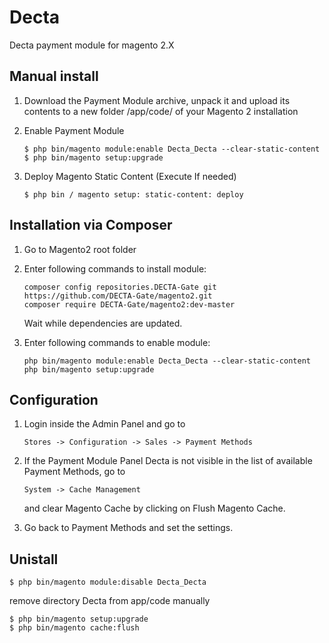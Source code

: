 # Decta

Decta payment module for magento 2.X

## Manual install

1. Download the Payment Module archive, unpack it and upload its contents to a new folder <root>/app/code/ of your Magento 2 installation

2. Enable Payment Module
    ```text
    $ php bin/magento module:enable Decta_Decta --clear-static-content
    $ php bin/magento setup:upgrade
    ```
3. Deploy Magento Static Content (Execute If needed)
    ```text
    $ php bin / magento setup: static-content: deploy
    ```
## Installation via Composer

1. Go to Magento2 root folder

2. Enter following commands to install module:
   ```text
   composer config repositories.DECTA-Gate git https://github.com/DECTA-Gate/magento2.git
   composer require DECTA-Gate/magento2:dev-master 
   ``` 
   Wait while dependencies are updated.
3. Enter following commands to enable module:
   ```text
   php bin/magento module:enable Decta_Decta --clear-static-content
   php bin/magento setup:upgrade 
   ``` 
## Configuration

1. Login inside the Admin Panel and go to 
    ```text
    Stores -> Configuration -> Sales -> Payment Methods
    ```
2. If the Payment Module Panel Decta is not visible in the list of available Payment Methods, go to 
    ```text
    System -> Cache Management 
    ```
    and clear Magento Cache by clicking on Flush Magento Cache.

3. Go back to Payment Methods and set the settings.


## Unistall

```text
$ php bin/magento module:disable Decta_Decta
```

remove directory Decta from app/code manually

```text
$ php bin/magento setup:upgrade
$ php bin/magento cache:flush
```



